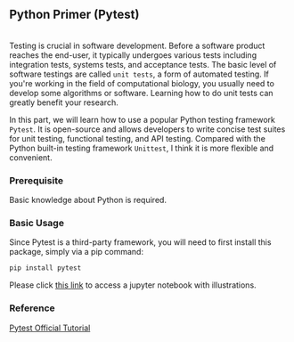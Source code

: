 ## Python Primer (Pytest)
\
Testing is crucial in software development. Before a software product reaches the end-user, it typically undergoes various tests including integration tests, systems tests, and acceptance tests. The basic level of software testings are called `unit tests`, a form of automated testing. If you're working in the field of computational biology, you usually need to develop some algorithms or software. Learning how to do unit tests can greatly benefit your research.

In this part, we will learn how to use a popular Python testing framework `Pytest`. It is open-source and allows developers to write concise test suites for unit testing, functional testing, and API testing. Compared with the Python built-in testing framework `Unittest`, I think it is more flexible and convenient.

### Prerequisite
Basic knowledge about Python is required.

### Basic Usage
Since Pytest is a third-party framework, you will need to first install this package, simply via a pip command:
```bash
pip install pytest
```
Please click [this link](https://colab.research.google.com/drive/1WiLVRj5c3aiYKRrmB4k1mc9wNp-4-44M?usp=sharing) to access a jupyter notebook with illustrations.

### Reference
[Pytest Official Tutorial ](https://pytest.org/en/7.4.x/contents.htmlGenomic)